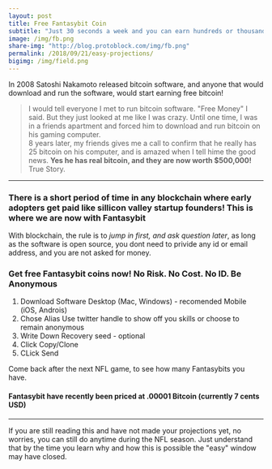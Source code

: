 ```yaml
---
layout: post
title: Free Fantasybit Coin
subtitle: "Just 30 seconds a week and you can earn hundreds or thousands of Fantasybit, a cryptocurrency based on NFL statistics and a token of fanasy football skill"
image: /img/fb.png
share-img: "http://blog.protoblock.com/img/fb.png"
permalink: /2018/09/21/easy-projections/
bigimg: /img/field.png
---
```


In 2008 Satoshi Nakamoto released bitcoin software, and anyone that would download and run the software, would start earning free bitcoin! 

> I would tell everyone I met to run bitcoin software. "Free Money" I said. But they just looked at me like I was crazy. Until one time, I was in a friends apartment and forced him to download and run bitcoin on his gaming computer.   
> 8 years later, my friends gives me a call to confirm that he really has 25 bitcoin on his computer, and is amazed when I tell hime the good news. **Yes he has real bitcoin, and they are now worth $500,000!** True Story.

----

### There is a short period of time in any blockchain where early adopters get paid like sillicon valley startup founders! This is where we are now with Fantasybit 

With blockchain, the rule is to *_jump in first, and ask question later_*, as long as the software is open source, you dont need to privide any id or email address, and you are not asked for money. 

### Get free Fantasybit coins now! No Risk. No Cost. No ID. Be Anonymous 

1. Download Software
 Desktop (Mac, Windows) - recomended
 Mobile (iOS, Androis) 
2. Chose Alias 
 Use twitter handle to show off you skills or choose to remain anonymous
3. Write Down Recovery seed - optional 
4. Click Copy/Clone
5. CLick Send 


Come back after the next NFL game, to see how many Fantasybits you have. 

#### Fantasybit have recently been priced at .00001 Bitcoin (currently 7 cents USD) 

---

If you are still reading this and have not made your projections yet, no worries, you can still do anytime during the NFL season. Just understand that by the time you learn why and how this is possible the "easy" window may have closed. 

